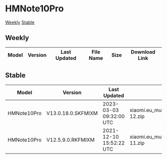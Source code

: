 # HMNote10Pro
[Weekly](#Weekly)  [Stable](#Stable)
## Weekly
| Model | Version | Last Updated | File Name | Size | Download Link |
| ---- | ---- | ---- | ---- | ---- | ---- |
## Stable
| Model | Version | Last Updated | File Name | Size | Download Link |
| ---- | ---- | ---- | ---- | ---- | ---- |
| HMNote10Pro | V13.0.18.0.SKFMIXM | 2023-03-03 09:32:00 UTC | xiaomi.eu_multi_HMNote10Pro_V13.0.18.0.SKFMIXM_v13-12.zip | 3.8 GB | [SourceForge](https://sourceforge.net/projects/xiaomi-eu-multilang-miui-roms/files/xiaomi.eu/MIUI-STABLE-RELEASES/MIUIv13/xiaomi.eu_multi_HMNote10Pro_V13.0.18.0.SKFMIXM_v13-12.zip/download) |
| HMNote10Pro | V12.5.9.0.RKFMIXM | 2021-12-10 15:52:22 UTC | xiaomi.eu_multi_HMNote10Pro_V12.5.9.0.RKFMIXM_v12-11.zip | 3.1 GB | [SourceForge](https://sourceforge.net/projects/xiaomi-eu-multilang-miui-roms/files/xiaomi.eu/MIUI-STABLE-RELEASES/MIUIv12/xiaomi.eu_multi_HMNote10Pro_V12.5.9.0.RKFMIXM_v12-11.zip/download) |
